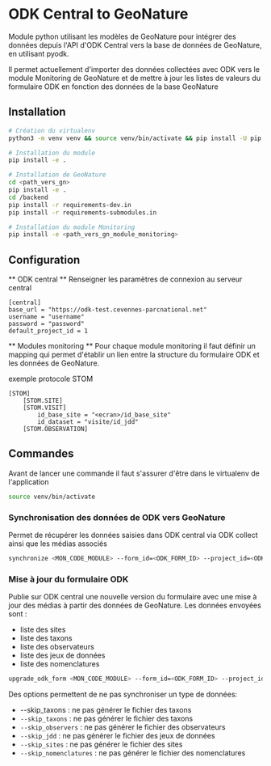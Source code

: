 # ODK Central to GeoNature

Module python utilisant les modèles de GeoNature pour intégrer des données depuis l'API d'ODK Central vers la base de données de GeoNature, en utilisant pyodk.

Il permet actuellement d'importer des données collectées avec ODK vers le module Monitoring de GeoNature et de mettre à jour les listes de valeurs du formulaire ODK en fonction des données de la base GeoNature

## Installation

```sh
# Création du virtualenv
python3 -m venv venv && source venv/bin/activate && pip install -U pip

# Installation du module
pip install -e .

# Installation de GeoNature
cd <path_vers_gn>
pip install -e .
cd /backend
pip install -r requirements-dev.in
pip install -r requirements-submodules.in

# Installation du module Monitoring
pip install -e <path_vers_gn_module_monitoring>
```
## Configuration

** ODK central **
Renseigner les paramètres de connexion au serveur central

```
[central]
base_url = "https://odk-test.cevennes-parcnational.net"
username = "username"
password = "password"
default_project_id = 1
```

** Modules monitoring **
Pour chaque module monitoring il faut définir un mapping qui permet d'établir un lien entre la structure du formulaire ODK et les données de GeoNature.

exemple protocole STOM
```
[STOM]
    [STOM.SITE]
    [STOM.VISIT]
        id_base_site = "<ecran>/id_base_site"
        id_dataset = "visite/id_jdd"
    [STOM.OBSERVATION]
```

## Commandes

Avant de lancer une commande il faut s'assurer d'être dans le virtualenv de l'application
```sh
source venv/bin/activate
```

### Synchronisation des données de ODK vers GeoNature
Permet de récupérer les données saisies dans ODK central via ODK collect ainsi que les médias associés


```sh
synchronize <MON_CODE_MODULE> --form_id=<ODK_FORM_ID> --project_id=<ODK_PROJECT_ID>
```

### Mise à jour du formulaire ODK
Publie sur ODK central une nouvelle version du formulaire avec une mise à jour des médias à partir des données de GeoNature. Les données envoyées sont :
 * liste des sites
 * liste des taxons
 * liste des observateurs
 * liste des jeux de données
 * liste des nomenclatures


```sh
upgrade_odk_form <MON_CODE_MODULE> --form_id=<ODK_FORM_ID> --project_id=<ODK_PROJECT_ID>
```

Des options permettent de ne pas synchroniser un type de données:
 * --skip_taxons : ne pas générer le fichier des taxons
  * `--skip_taxons` : ne pas générer le fichier des taxons
  * `--skip_observers` : ne pas générer le fichier des observateurs
  * `--skip_jdd` : ne pas générer le fichier des jeux de données
  * `--skip_sites` : ne pas générer le fichier des sites
  * `--skip_nomenclatures` : ne pas générer le fichier des nomenclatures